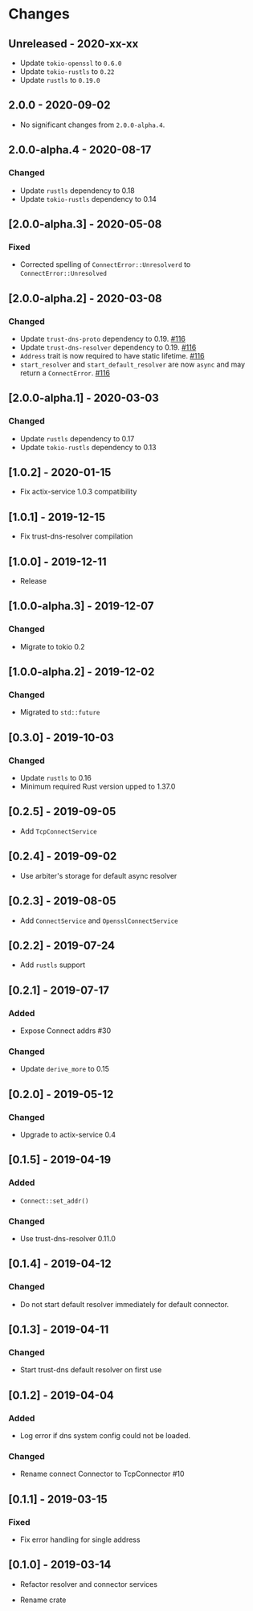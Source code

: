 # Changes

## Unreleased - 2020-xx-xx
* Update `tokio-openssl` to `0.6.0`
* Update `tokio-rustls` to `0.22`
* Update `rustls` to `0.19.0`

## 2.0.0 - 2020-09-02
- No significant changes from `2.0.0-alpha.4`.

## 2.0.0-alpha.4 - 2020-08-17

### Changed

* Update `rustls` dependency to 0.18
* Update `tokio-rustls` dependency to 0.14


## [2.0.0-alpha.3] - 2020-05-08

### Fixed

* Corrected spelling of `ConnectError::Unresolverd` to `ConnectError::Unresolved`

## [2.0.0-alpha.2] - 2020-03-08

### Changed

* Update `trust-dns-proto` dependency to 0.19. [#116]
* Update `trust-dns-resolver` dependency to 0.19. [#116]
* `Address` trait is now required to have static lifetime. [#116]
* `start_resolver` and `start_default_resolver` are now `async` and may return a `ConnectError`. [#116]

[#116]: https://github.com/actix/actix-net/pull/116

## [2.0.0-alpha.1] - 2020-03-03

### Changed

* Update `rustls` dependency to 0.17
* Update `tokio-rustls` dependency to 0.13

## [1.0.2] - 2020-01-15

* Fix actix-service 1.0.3 compatibility

## [1.0.1] - 2019-12-15

* Fix trust-dns-resolver compilation

## [1.0.0] - 2019-12-11

* Release

## [1.0.0-alpha.3] - 2019-12-07

### Changed

* Migrate to tokio 0.2


## [1.0.0-alpha.2] - 2019-12-02

### Changed

* Migrated to `std::future`


## [0.3.0] - 2019-10-03

### Changed

* Update `rustls` to 0.16
* Minimum required Rust version upped to 1.37.0

## [0.2.5] - 2019-09-05

* Add `TcpConnectService`

## [0.2.4] - 2019-09-02

* Use arbiter's storage for default async resolver

## [0.2.3] - 2019-08-05

* Add `ConnectService` and `OpensslConnectService`

## [0.2.2] - 2019-07-24

* Add `rustls` support

## [0.2.1] - 2019-07-17

### Added

* Expose Connect addrs #30

### Changed

* Update `derive_more` to 0.15


## [0.2.0] - 2019-05-12

### Changed

* Upgrade to actix-service 0.4


## [0.1.5] - 2019-04-19

### Added

* `Connect::set_addr()`

### Changed

* Use trust-dns-resolver 0.11.0


## [0.1.4] - 2019-04-12

### Changed

* Do not start default resolver immediately for default connector.


## [0.1.3] - 2019-04-11

### Changed

* Start trust-dns default resolver on first use

## [0.1.2] - 2019-04-04

### Added

* Log error if dns system config could not be loaded.

### Changed

* Rename connect Connector to TcpConnector #10


## [0.1.1] - 2019-03-15

### Fixed

* Fix error handling for single address


## [0.1.0] - 2019-03-14

* Refactor resolver and connector services

* Rename crate

